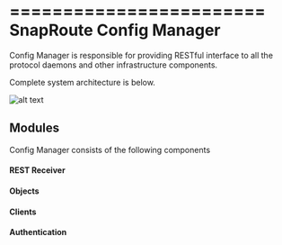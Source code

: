 ========================
SnapRoute Config Manager 
========================

Config Manager is responsible for providing RESTful interface to 
all the protocol daemons and other infrastructure components.

Complete system architecture is below.

![alt text](https://github.com/hgollapalli/config/master/docs/SoftwareOverview.png "Architecture")

## Modules

Config Manager consists of the following components
#### REST Receiver
#### Objects 
#### Clients 
#### Authentication 


